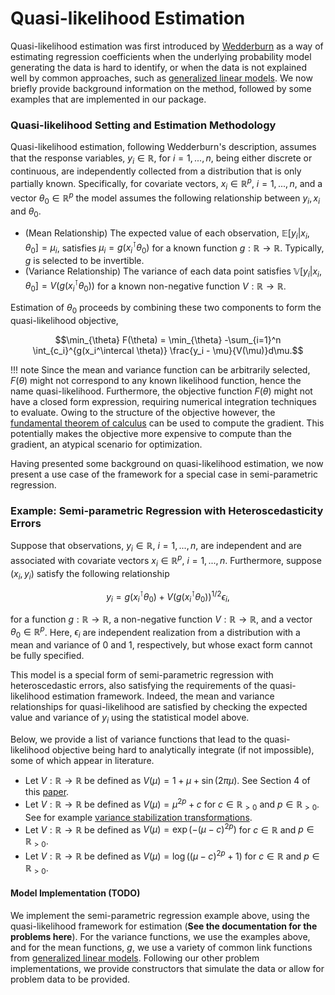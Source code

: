 # Quasi-likelihood Estimation

Quasi-likelihood estimation was first introduced by 
[Wedderburn](https://doi.org/10.1093/biomet/61.3.439) as a way of estimating regression
coefficients when the underlying probability model generating the data is hard to identify, 
or when the data is not explained well by common approaches, such as [generalized linear models](https://en.wikipedia.org/wiki/Generalized_linear_model). 
We now briefly provide background information on the method, followed by some examples that are implemented in our package.
 
### Quasi-likelihood Setting and Estimation Methodology

Quasi-likelihood estimation, following Wedderburn's description, assumes that the
response variables, $y_i \in \mathbb{R}$, for $i = 1,...,n$, being either discrete or continuous, are independently collected
from a distribution that is only partially known.
Specifically, for covariate vectors, $x_i \in \mathbb{R}^p$, $i = 1,...,n$, and a vector $\theta_0 \in \mathbb{R}^p$
the model assumes the following relationship between $y_i, x_i$ and $\theta_0$.

- (Mean Relationship) The expected value of each observation, $\mathbb{E}[y_i | x_i, \theta_0] = \mu_i$, satisfies $\mu_i = g(x_i^\intercal \theta_0)$ for a known function $g : \mathbb{R} \to \mathbb{R}$. Typically, $g$ is selected to be invertible.
- (Variance Relationship) The variance of each data point satisfies $\mathbb{V}[y_i | x_i, \theta_0] = V(g(x_i^\intercal \theta_0))$ for a known non-negative function $V : \mathbb{R} \to \mathbb{R}$.

Estimation of $\theta_0$ proceeds by combining these two components to form the quasi-likelihood objective,

$$\min_{\theta} F(\theta) = \min_{\theta} -\sum_{i=1}^n \int_{c_i}^{g(x_i^\intercal \theta)} \frac{y_i - \mu}{V(\mu)}d\mu.$$

!!! note
    Since the mean and variance function can be arbitrarily selected, $F(\theta)$ might
    not correspond to any known likelihood function, hence the name quasi-likelihood.
    Furthermore, the objective function $F(\theta)$ might
    not have a closed form expression, requiring numerical integration techniques to evaluate. 
    Owing to the structure of the objective however, the [fundamental theorem
    of calculus](https://en.wikipedia.org/wiki/Fundamental_theorem_of_calculus) can be used to compute the gradient.
    This potentially makes the objective more expensive to compute than the gradient, an atypical scenario
    for optimization.

Having presented some background on quasi-likelihood estimation, we now present
a use case of the framework for a special case in semi-parametric regression.

### Example: Semi-parametric Regression with Heteroscedasticity Errors

Suppose that observations, $y_i \in \mathbb{R}$, $i = 1, ..., n$, are independent 
and are associated with covariate vectors $x_i \in \mathbb{R}^p$, $i = 1,...,n$. 
Furthermore, suppose $(x_i, y_i)$ satisfy the following relationship

$$y_i = g(x_i^\intercal \theta_0) + V( g(x_i^\intercal \theta_0) )^{1/2} \epsilon_i,$$

for a function $g:\mathbb{R} \to \mathbb{R}$, a non-negative function 
$V : \mathbb{R} \to \mathbb{R}$, and a vector $\theta_0 \in \mathbb{R}^p$.
Here, $\epsilon_i$ are independent realization from a distribution with a
mean and variance of $0$ and $1$, respectively, but whose exact form cannot be fully specified. 

This model is a special form of semi-parametric regression with heteroscedastic errors, also 
satisfying the requirements of the quasi-likelihood estimation framework.
Indeed, the mean and variance relationships for quasi-likelihood are satisfied by checking
the expected value and variance of $y_i$ using the statistical model above.

Below, we provide a list of variance functions that lead to the quasi-likelihood objective being hard
to analytically integrate (if not impossible), some of which appear in literature.

- Let $V : \mathbb{R} \to \mathbb{R}$ be defined as $V(\mu) = 1 + \mu + \sin(2\pi\mu)$. See Section 4 of this [paper](https://doi.org/10.1093/jrsssb/qkad004).
- Let $V : \mathbb{R} \to \mathbb{R}$ be defined as $V(\mu) = \mu^{2p} + c$ for $c \in \mathbb{R}_{> 0}$ and $p \in \mathbb{R}_{>0}$. See for example [variance stabilization transformations](https://en.wikipedia.org/wiki/Variance-stabilizing_transformation).
- Let $V : \mathbb{R} \to \mathbb{R}$ be defined as $V(\mu) = \exp(-(\mu - c)^{2p})$ for $c \in \mathbb{R}$ and $p \in \mathbb{R}_{> 0}$.
- Let $V : \mathbb{R} \to \mathbb{R}$ be defined as $V(\mu) = \log((\mu - c)^{2p} + 1)$ for $c \in \mathbb{R}$ and $p \in \mathbb{R}_{> 0}$.

#### Model Implementation (TODO)

We implement the semi-parametric regression example above, using the quasi-likelihood
framework for estimation (**See the documentation for the problems here**).
For the variance functions, we use the examples above, and for the mean functions, $g$,
we use a variety of common link functions from [generalized linear models](https://en.wikipedia.org/wiki/Generalized_linear_model).
Following our other problem implementations, we provide constructors that simulate the data or
allow for problem data to be provided.
